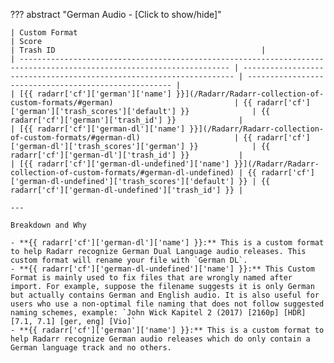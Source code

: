 <!-- markdownlint-disable MD041-->
??? abstract "German Audio - [Click to show/hide]"

    | Custom Format                                                                                                         | Score                                                                | Trash ID                                              |
    | --------------------------------------------------------------------------------------------------------------------- | -------------------------------------------------------------------- | ----------------------------------------------------- |
    | [{{ radarr['cf']['german']['name'] }}](/Radarr/Radarr-collection-of-custom-formats/#german)                           | {{ radarr['cf']['german']['trash_scores']['default'] }}              | {{ radarr['cf']['german']['trash_id'] }}              |
    | [{{ radarr['cf']['german-dl']['name'] }}](/Radarr/Radarr-collection-of-custom-formats/#german-dl)                     | {{ radarr['cf']['german-dl']['trash_scores']['german'] }}            | {{ radarr['cf']['german-dl']['trash_id'] }}           |
    | [{{ radarr['cf']['german-dl-undefined']['name'] }}](/Radarr/Radarr-collection-of-custom-formats/#german-dl-undefined) | {{ radarr['cf']['german-dl-undefined']['trash_scores']['default'] }} | {{ radarr['cf']['german-dl-undefined']['trash_id'] }} |

    ---

    Breakdown and Why

    - **{{ radarr['cf']['german-dl']['name'] }}:** This is a custom format to help Radarr recognize German Dual Language audio releases. This custom format will rename your file with `German DL`.
    - **{{ radarr['cf']['german-dl-undefined']['name'] }}:** This Custom Format is mainly used to fix files that are wrongly named after import. For example, suppose the filename suggests it is only German but actually contains German and English audio. It is also useful for users who use a non-optimal file naming that does not follow suggested naming schemes, example: `John Wick Kapitel 2 (2017) [2160p] [HDR] [7.1, 7.1] [ger, eng] [Vio]`
    - **{{ radarr['cf']['german']['name'] }}:** This is a custom format to help Radarr recognize German audio releases which do only contain a German language track and no others.
<!-- markdownlint-enable MD041-->
